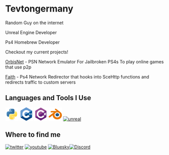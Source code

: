 <h1>Tevtongermany</h1>
<p>Random Guy on the internet</p>
<p>Unreal Engine Developer</p>
<p>Ps4 Homebrew Developer</p>
<p>Checkout my current projects!</p>
<p><a href="https://discord.gg/y5gRdBP3bH">OrbisNet</a> - PSN Network Emulator For Jailbroken PS4s To play online games that use p2p</p>
<p><a href="https://github.com/Orbisnet/Faith">Faith</a> - Ps4 Network Redirector that hooks into SceHttp functions and redirects traffic to custom servers</p>
<h2>Languages and Tools I Use</h2>
<a target="_blank" href="https://raw.githubusercontent.com/devicons/devicon/master/icons/python/python-original.svg" style="display: inline-block;"><img src="https://raw.githubusercontent.com/devicons/devicon/master/icons/python/python-original.svg" alt="python" width="42" height="42" /></a>
<a target="_blank" href="https://raw.githubusercontent.com/devicons/devicon/refs/heads/master/icons/cplusplus/cplusplus-original.svg" style="display: inline-block;"><img src="https://raw.githubusercontent.com/devicons/devicon/refs/heads/master/icons/cplusplus/cplusplus-original.svg" alt="python" width="42" height="42" /></a>
<a target="_blank" href="https://raw.githubusercontent.com/devicons/devicon/master/icons/csharp/csharp-original.svg" style="display: inline-block;"><img src="https://raw.githubusercontent.com/devicons/devicon/master/icons/csharp/csharp-original.svg" alt="csharp" width="42" height="42" /></a>
<a target="_blank" href="https://raw.githubusercontent.com/devicons/devicon/refs/heads/master/icons/blender/blender-original.svg" style="display: inline-block;"><img src="https://raw.githubusercontent.com/devicons/devicon/refs/heads/master/icons/blender/blender-original.svg" alt="Blender" width="42" height="42" /></a>
<a target="_blank" href="https://raw.githubusercontent.com/kenangundogan/fontisto/036b7eca71aab1bef8e6a0518f7329f13ed62f6b/icons/svg/brand/unreal-engine.svg" style="display: inline-block;"><img src="https://raw.githubusercontent.com/kenangundogan/fontisto/036b7eca71aab1bef8e6a0518f7329f13ed62f6b/icons/svg/brand/unreal-engine.svg" alt="unreal" width="42" height="42" /></a></p>
<h2>Where to find me</h2>
<p><a target="_blank" href="https://twitter.com/Tevtongermany" style="display: inline-block;"><img src="https://img.shields.io/badge/twitter-x?style=for-the-badge&logo=x&logoColor=white&color=%230f1419" alt="twitter" /></a>
<a target="_blank" href="https://www.youtube.com/@tevtongermany" style="display: inline-block;"><img src="https://img.shields.io/badge/youtube-logo?style=for-the-badge&logo=youtube&logoColor=white&color=%23cc0000" alt="youtube" /></a>
<a target="_blank" href="https://bsky.app/profile/tevtongermany.bsky.social" style="display: inline-block;"><img src="https://img.shields.io/badge/bluesky-logo?style=for-the-badge&logo=bluesky&logoColor=white&color=187bcd" alt="Bluesky" />
<a target="_blank" href="https://discordapp.com/users/487615901613686784/" style="display: inline-block;"><img src="https://img.shields.io/badge/discord-logo?style=for-the-badge&logo=discord&logoColor=white&color=7785cc" alt="Discord" /></a></p>
